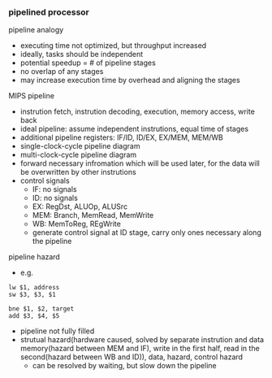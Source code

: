 ### pipelined processor

pipeline analogy
- executing time not optimized, but throughput increased
- ideally, tasks should be independent
- potential speedup = # of pipeline stages
- no overlap of any stages
- may increase execution time by overhead and aligning the stages

MIPS pipeline
- instrution fetch, instrution decoding, execution, memory access, write back
- ideal pipeline: assume independent instrutions, equal time of stages
- additional pipeline registers: IF/ID, ID/EX, EX/MEM, MEM/WB
- single-clock-cycle pipeline diagram
- multi-clock-cycle pipeline diagram
- forward necessary infromation which will be used later, for the data will be overwritten by other instrutions
- control signals
    - IF: no signals
    - ID: no signals
    - EX: RegDst, ALUOp, ALUSrc
    - MEM: Branch, MemRead, MemWrite
    - WB: MemToReg, REgWrite
    - generate control signal at ID stage, carry only ones necessary along the pipeline

pipeline hazard
- e.g.

```assembly
lw $1, address
sw $3, $3, $1

bne $1, $2, target
add $3, $4, $5
```
- pipeline not fully filled
- strutual hazard(hardware caused, solved by separate instrution and data memory(hazard between MEM and IF), write in the first half, read in the second(hazard between WB and ID)), data, hazard, control hazard
    - can be resolved by waiting, but slow down the pipeline
